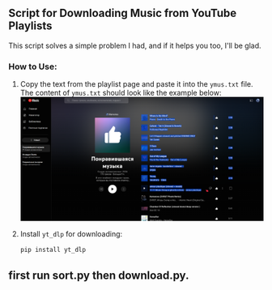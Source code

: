 ## Script for Downloading Music from YouTube Playlists

This script solves a simple problem I had, and if it helps you too, I'll be glad.

### How to Use:

1. Copy the text from the playlist page and paste it into the `ymus.txt` file. The content of `ymus.txt` should look like the example below:
   ![like this](https://github.com/Jahamars/ymd/blob/main/use.png?raw=true)

2. Install `yt_dlp` for downloading:
   ```bash
   pip install yt_dlp
   ```
## first run sort.py then download.py.
